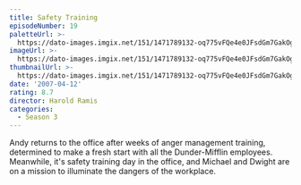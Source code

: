 ```yaml
---
title: Safety Training
episodeNumber: 19
paletteUrl: >-
  https://dato-images.imgix.net/151/1471789132-oq775vFQe4e0JFsdGm7GakOgJs0.jpg?auto=enhance&ch=DPR%2CWidth&palette=json
imageUrl: >-
  https://dato-images.imgix.net/151/1471789132-oq775vFQe4e0JFsdGm7GakOgJs0.jpg?auto=compress%2Cformat&ch=DPR%2CWidth&w=500
thumbnailUrl: >-
  https://dato-images.imgix.net/151/1471789132-oq775vFQe4e0JFsdGm7GakOgJs0.jpg?auto=enhance&ch=DPR%2CWidth&fit=crop&fm=jpg&h=280&w=500
date: '2007-04-12'
rating: 8.7
director: Harold Ramis
categories:
  - Season 3
---
```


Andy returns to the office after weeks of anger management training, determined to make a fresh start with all the Dunder-Mifflin employees. Meanwhile, it's safety training day in the office, and Michael and Dwight are on a mission to illuminate the dangers of the workplace.